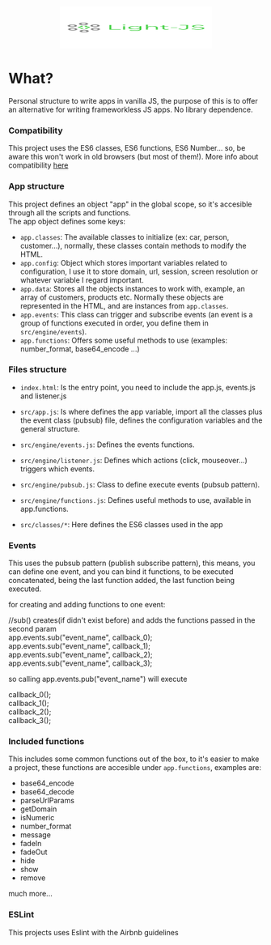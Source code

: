 <p align="center">
 <img src="https://github.com/bakeiro/Light-PHP-documentation/blob/master/src/images/logo-light-js.png"  alt="logo" width=300 height=83>
</p>

# What?

 Personal structure to write apps in vanilla JS, the purpose of this is to offer an alternative for writing frameworkless JS apps.
 No library dependence.

### Compatibility

This project uses the ES6 classes, ES6 functions, ES6 Number... so, be aware this won't work in old browsers (but most of them!). More info about compatibility [here](https://caniuse.com/#search=es6)  

### App structure

This project defines an object "app" in the global scope, so it's accesible through all the scripts and functions.  
The app object defines some keys:

- `app.classes`: The available classes to initialize (ex: car, person, customer...), normally, these classes contain methods to modify the HTML.
- `app.config`: Object which stores important variables related to configuration, I use it to store domain, url, session, screen resolution or whatever variable I regard important.
- `app.data`: Stores all the objects instances to work with, example, an array of customers, products etc.
Normally these objects are represented in the HTML, and are instances from `app.classes`.  
- `app.events`: This class can trigger and subscribe events (an event is a group of functions executed in order, you define them in `src/engine/events`).
- `app.functions`: Offers some useful methods to use (examples: number_format, base64_encode ...) 


### Files structure

-  `index.html`: Is the entry point, you need to include the app.js, events.js and listener.js
-  `src/app.js`: Is where defines the app variable, import all the classes plus the event class (pubsub) file, defines the configuration variables and the general structure.

-  `src/engine/events.js`: Defines the events functions.
-  `src/engine/listener.js`: Defines which actions (click, mouseover...) triggers which events.
-  `src/engine/pubsub.js`: Class to define execute events (pubsub pattern).
-  `src/engine/functions.js`: Defines useful methods to use, available in app.functions.  

-  `src/classes/*`: Here defines the ES6 classes used in the app

### Events

This uses the pubsub pattern (publish subscribe pattern), this means, you can define one event, and you can bind it functions, to be executed concatenated, being the last function added, the last function being executed.

for creating and adding functions to one event:  

//sub() creates(if didn't exist before) and adds the functions passed in the second param  
app.events.sub("event_name", callback_0);  
app.events.sub("event_name", callback_1);  
app.events.sub("event_name", callback_2);  
app.events.sub("event_name", callback_3);  

so calling app.events.pub("event_name") will execute  

callback_0();  
callback_1();  
callback_2();  
callback_3();  


### Included functions

This includes some common functions out of the box, to it's easier to make a project, these functions are accesible under `app.functions`, examples are:

- base64_encode
- base64_decode
- parseUrlParams
- getDomain
- isNumeric
- number_format
- message
- fadeIn
- fadeOut
- hide
- show
- remove

much more...

### ESLint

This projects uses Eslint with the Airbnb guidelines
